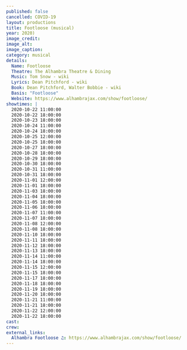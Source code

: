 ```yaml
---
published: false
cancelled: COVID-19
layout: productions
title: Footloose (musical)
year: 2020)
image_credit: 
image_alt:
image_caption:
category: musical
details:
  Name: Footloose
  Theatre: The Alhambra Theatre & Dining
  Music: Tom Snow - wiki
  Lyrics: Dean Pitchford - wiki
  Book: Dean Pitchford, Walter Bobbie - wiki
  Basis: "Footloose"
  Website: https://www.alhambrajax.com/show/footloose/
showtimes: |
  2020-10-22 11:00:00
  2020-10-22 18:00:00
  2020-10-23 18:00:00
  2020-10-24 11:00:00
  2020-10-24 18:00:00
  2020-10-25 12:00:00
  2020-10-25 18:00:00
  2020-10-27 18:00:00
  2020-10-28 18:00:00
  2020-10-29 18:00:00
  2020-10-30 18:00:00
  2020-10-31 11:00:00
  2020-10-31 18:00:00
  2020-11-01 12:00:00
  2020-11-01 18:00:00
  2020-11-03 18:00:00
  2020-11-04 18:00:00
  2020-11-05 18:00:00
  2020-11-06 18:00:00
  2020-11-07 11:00:00
  2020-11-07 18:00:00
  2020-11-08 12:00:00
  2020-11-08 18:00:00
  2020-11-10 18:00:00
  2020-11-11 18:00:00
  2020-11-12 18:00:00
  2020-11-13 18:00:00
  2020-11-14 11:00:00
  2020-11-14 18:00:00
  2020-11-15 12:00:00
  2020-11-15 18:00:00
  2020-11-17 18:00:00
  2020-11-18 18:00:00
  2020-11-19 18:00:00
  2020-11-20 18:00:00
  2020-11-21 11:00:00
  2020-11-21 18:00:00
  2020-11-22 12:00:00
  2020-11-22 18:00:00
cast: 
crew:
external_links:
  Alhambra Footloose ♫: https://www.alhambrajax.com/show/footloose/
---
```

